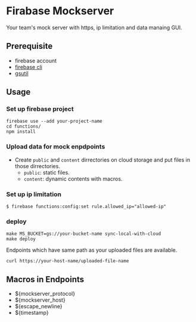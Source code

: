 # Firabase Mockserver

Your team's mock server with https, ip limitation and data manaing GUI. 

## Prerequisite
- firebase account
- [firebase cli](https://firebase.google.com/docs/cli/)
- [gsutil](https://cloud.google.com/storage/docs/gsutil_install)

## Usage 
### Set up firebase project

```
firebase use --add your-project-name
cd functions/
npm install
```

### Upload data for mock enpdpoints

- Create `public` and `content` dirrectories on cloud storage and put files in those dirrectories.
  - `public`: static files.
  - `content`: dynamic contents with macros.

### Set up ip limitation
```
$ firebase functions:config:set rule.allowed_ip="allowed-ip" 
```

### deploy
```
make MS_BUCKET=gs://your-bucket-name sync-local-with-cloud
make deploy
```

Endpoints which have same path as your uploaded files are available.

```
curl https://your-host-name/uploaded-file-name
```


## Macros in Endpoints
- ${mockserver_protocol}
- ${mockserver_host}
- ${escape_newline}
- ${timestamp}

